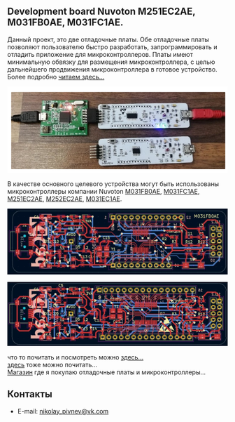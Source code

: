 
## Development board Nuvoton M251EC2AE,  M031FB0AE, M031FC1AE.  
Данный проект, это две  отладочные платы. Обе отладочные платы позволяют пользователю быстро разработать, запрограммировать и отладить приложение для микроконтроллеров. Платы имеют минимальную обвязку для размещения микроконтроллера, с целью дальнейшего продвижения микроконтроллера в готовое устройство. Более подробно [читаем здесь...](https://vk.com/@50650245-development-board-m251ec2ae)  

![alt-текст](https://github.com/PivnevNikolay/Nuvoton-Development-Tool/blob/master/photos/004.jpg "Development board Nuvoton")   

В качестве основного целевого устройства могут быть использованы микроконтроллеры компании Nuvoton [M031FB0AE](https://direct.nuvoton.com/en/m031fb0ae), [M031FC1AE](https://direct.nuvoton.com/en/m031fc1ae), [M251EC2AE](https://direct.nuvoton.com/en/m251ec2ae), [M252EC2AE](https://direct.nuvoton.com/en/m252ec2ae), [M031EC1AE](https://direct.nuvoton.com/en/m031ec1ae).  

![alt-текст](https://github.com/PivnevNikolay/Nuvoton-Development-Tool/blob/master/photos/001.jpg "Development board Nuvoton")  

![alt-текст](https://github.com/PivnevNikolay/Nuvoton-Development-Tool/blob/master/photos/002.jpg "Development board Nuvoton")  

что то почитать и посмотреть можно [здесь...](http://www.mymcu.ru/support/otladochnaya-plata-numaker-pfm-m487.html)  
[здесь](https://ic-contract.ru/forum/mikrokontrollery/5993-znakomstvo-s-nuvoton-m486-rabota-s-gpio-uart-i-vneshnimi-preryvaniyam.html) тоже можно почитать...    
[Магазин](https://direct.nuvoton.com/ru/) где я покупаю отладочные платы и микроконтроллеры...

## Контакты ##  
* E-mail:  nikolay_pivnev@vk.com  




